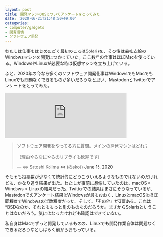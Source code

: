 ```yaml
---
layout: post
title: 開発マシンのOSについてアンケートをとってみた
date: '2020-06-21T21:48:50+09:00'
categories:
- computer/gadgets
- 開発環境 
- ソフトウェア開発
---
```


わたしは仕事をはじめたごく最初のころはSolarisを、その後は会社支給のWindowsマシンを開発につかっていた。ここ数年の仕事はほぼMacを使っている。WindowsやLinuxが必要な時は仮想マシンを立ち上げている。

ふと、2020年の今なら多くのソフトウェア開発仕事はWindowsでもMacでもLinuxでも問題なくできるものが多いだろうなと思い、MastodonとTwitterでアンケートをとってみた。

<iframe src="https://sandbox.skoji.jp/@skoji/104344834801254223/embed" class="mastodon-embed" style="max-width: 100%; border: 0" width="400" allowfullscreen="allowfullscreen"></iframe><script src="https://sandbox.skoji.jp/embed.js" async="async"></script>

<blockquote class="twitter-tweet"><p lang="ja" dir="ltr">ソフトウェア開発をやってる方に質問。メインの開発マシンはどれ？ <br><br>（理由やらなにやらのリプライも歓迎です）</p>&mdash; ⇔ Satoshi Kojima ⇔ (@skoji) <a href="https://twitter.com/skoji/status/1272337735710203904?ref_src=twsrc%5Etfw">June 15, 2020</a></blockquote> <script async src="https://platform.twitter.com/widgets.js" charset="utf-8"></script>

そもそも投票数が少なくて統計的にどうこういえるようなものではないのだけれども、かなり違う結果が出た。わたしが事前に想像していたのは、macOS > Windows > Linuxの結果だった。Twitterでの結果はまさにそうなっているが、Mastodonでのアンケート結果はWindowsが最もおおく、LinuxとmacOSはほぼ同程度でWindowsの半数程度だった。そして、「その他」が3票ある。これは*BSDなのか、それとももっと別のものなのだろうか。まさからSolarisということはないだろう。気にはなったけれども確認はできていない。

私自身はMacでずっと開発しているものの、Linuxでも開発作業自体は問題なくできるだろうなとしばらく前からおもっている。
